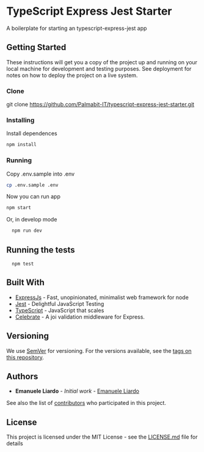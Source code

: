 # TypeScript Express Jest Starter

A boilerplate for starting an typescript-express-jest app

## Getting Started

These instructions will get you a copy of the project up and running on your local machine for development and testing purposes. See deployment for notes on how to deploy the project on a live system.

### Clone

git clone https://github.com/Palmabit-IT/typescript-express-jest-starter.git

### Installing

Install dependences

```bash
npm install
```

### Running

Copy .env.sample into .env

```bash
cp .env.sample .env
```

Now you can run app

```bash
npm start
```

Or, in develop mode

```bash
  npm run dev
```

## Running the tests

```
  npm test
```

## Built With

* [ExpressJs](https://expressjs.com) - Fast, unopinionated, minimalist web framework for node
* [Jest](https://jestjs.io) - Delightful JavaScript Testing
* [TypeScript](https://www.typescriptlang.org) - JavaScript that scales
* [Celebrate](https://github.com/arb/celebrate) - A joi validation middleware for Express.

## Versioning

We use [SemVer](http://semver.org/) for versioning. For the versions available, see the [tags on this repository](https://github.com/Palmabit-IT/typescript-express-jest-starter/tags). 

## Authors

* **Emanuele Liardo** - *Initial work* - [Emanuele Liardo](https://github.com/emanueleliardo)

See also the list of [contributors](https://github.com/Palmabit-IT/typescript-express-jest-starter/contributors) who participated in this project.

## License

This project is licensed under the MIT License - see the [LICENSE.md](LICENSE.md) file for details
